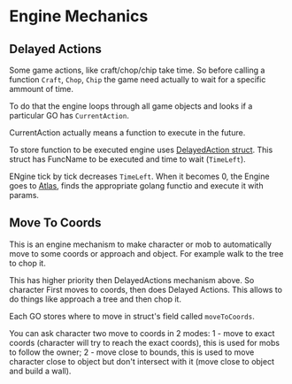 # Engine Mechanics

## Delayed Actions
Some game actions, like craft/chop/chip take time. So before calling a function `Craft`, `Chop`, `Chip` the game need actually to wait for a specific ammount of time.

To do that the engine loops through all game objects and looks if a particular GO has `CurrentAction`.

CurrentAction actually means a function to execute in the future.

To store function to be executed engine uses [DelayedAction struct](../engine/pkg/game/entity/delayed_action.go).
This struct has FuncName to be executed and time to wait (`TimeLeft`).

ENgine tick by tick decreases `TimeLeft`. When it becomes 0, the Engine goes to [Atlas](../engine/pkg/game/engine/craft/atlas.go), finds the appropriate golang functio and execute it with params.

## Move To Coords
This is an engine mechanism to make character or mob to automatically move to some coords or approach and object.
For example walk to the tree to chop it.

This has higher priority then DelayedActions mechanism above. So character First moves to coords, then does Delayed Actions. This allows to do things like approach a tree and then chop it.

Each GO stores where to move in struct's field called `moveToCoords`.

You can ask character two move to coords in 2 modes: 1 - move to exact coords (character will try to reach the exact coords), this is used for mobs to follow the owner; 2 - move close to bounds, this is used to move character close to object but don't intersect with it (move close to object and build a wall).
